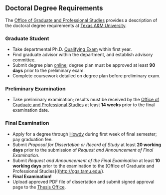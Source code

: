 Doctoral Degree Requirements
----------------------------

The [Office of Graduate and Professional Studies](http://ogs.tamu.edu/) provides a description of the doctoral degree requirements at [Texas A&M University](http://www.tamu.edu/).

### Graduate Student
* Take departmental Ph.D. [Qualifying Exam](http://engineering.tamu.edu/electrical/academics/advising/graduate/phd-qualifying-exams) within first year.
* Find graduate advisor within the department, and establish advisory committee.
* Submit degree plan [online](https://ogsdpss.tamu.edu/); degree plan must be approved at least __90 days__ prior to the preliminary exam.
* Complete coursework detailed on degree plan before preliminary exam.

### Preliminary Examination
* Take preliminary examination; results must be received by the [Office of Graduate and Professional Studies](http://ogs.tamu.edu/) at least __14 weeks__ prior to the final examination date.

### Final Examination
* Apply for a degree through [Howdy](https://howdy.tamu.edu) during first week of final semester; pay graduation fee.
* Submit _Proposal for Dissertation or Record of Study_ at least __20 working days__ prior to the submission of _Request and Announcement of Final Examination_.
* Submit _Request and Announcement of the Final Examination_ at least __10 working days__ prior to the examination to the [Office of Graduate and Professional Studies]((http://ogs.tamu.edu/).
* __Final Examination!__
* Upload approved PDF file of dissertation and submit signed approval page to the [Thesis Office](http://ogs.tamu.edu/current-students/thesis-dissertation/).


